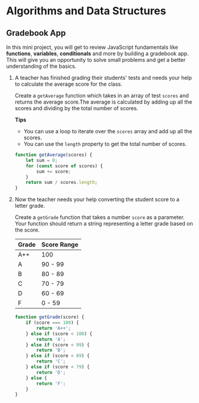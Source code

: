 # Algorithms and Data Structures

## Gradebook App

In this mini project, you will get to review JavaScript fundamentals like __functions__, __variables__, __conditionals__ and more by building a gradebook app. This will give you an opportunity to solve small problems and get a better understanding of the basics.

1. A teacher has finished grading their students' tests and needs your help to calculate the average score for the class.

    Create a `getAverage` function which takes in an array of test `scores` and returns the average score.The average is calculated by adding up all the scores and dividing by the total number of scores.

    __Tips__

    - You can use a loop to iterate over the `scores` array and add up all the scores.
    - You can use the `length` property to get the total number of scores.



    ```javascript
    function getAverage(scores) {
        let sum = 0;
        for (const score of scores) {
            sum += score;
        }
        return sum / scores.length;
    }
    ```

2. Now the teacher needs your help converting the student score to a letter grade.

    Create a `getGrade` function that takes a number `score` as a parameter. Your function should return a string representing a letter grade based on the score.


    | Grade | Score Range |
    | --- | --- |
    | A++ | 100 |
    | A | 90 - 99 |
    | B | 80 - 89 |
    | C | 70 - 79 |
    | D | 60 - 69 |
    | F | 0 - 59 |


    ```javascript
    function getGrade(score) {
        if (score === 100) {
            return 'A++';
        } else if (score < 100) {
            return 'A';
        } else if (score < 99) {
            return 'B';
        } else if (score < 89) {
            return 'C';
        } else if (score < 79) {
            return 'D';
        } else {
            return 'F';
        } 
    }
    ```